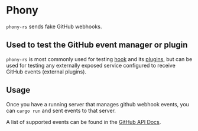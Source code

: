 # Phony

`phony-rs` sends fake GitHub webhooks.

## Used to test the GitHub event manager or plugin
`phony-rs` is most commonly used for testing [hook](https://github.com/kubernetes/test-infra/tree/master/prow/hook) and its [plugins](https://github.com/kubernetes/test-infra/tree/master/prow/plugins), but can be used for testing any externally exposed service configured to receive GitHub events (external plugins).

## Usage
Once you have a running server that manages github webhook events, you can `cargo run` and sent events to that server. 

A list of supported events can be found in the [GitHub API Docs](https://developer.github.com/v3/activity/events/types/).